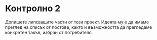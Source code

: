 # Контролно 2

Допишете липсващите части от този проект.
Идеята му е да имаме преглед на списък от постове, както и възможността да прегледаме конкретен такъв, избран от потребителя.